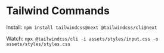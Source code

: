 Tailwind Commands
==========================

Install: `npm install tailwindcss@next @tailwindcss/cli@next`

Watch: `npx @tailwindcss/cli -i assets/styles/input.css -o assets/styles/styles.css`
